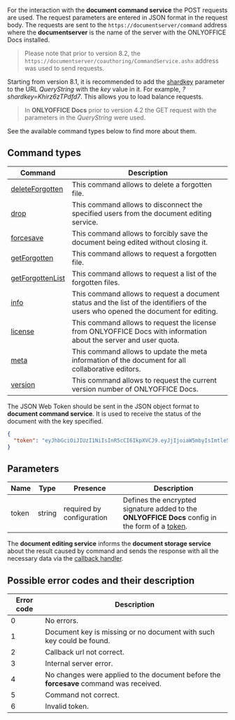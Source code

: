 For the interaction with the **document command service** the POST requests are used. The request parameters are entered in JSON format in the request body. The requests are sent to the `https://documentserver/command` address where the **documentserver** is the name of the server with the ONLYOFFICE Docs installed.

> Please note that prior to version 8.2, the `https://documentserver/coauthoring/CommandService.ashx` address was used to send requests.

Starting from version 8.1, it is recommended to add the [shardkey](../../Get%20Started/How%20It%20Works/index.md#shard-key) parameter to the URL *QueryString* with the *key* value in it. For example, *?shardkey=Khirz6zTPdfd7*. This allows you to load balance requests.

> In **ONLYOFFICE Docs** prior to version 4.2 the GET request with the parameters in the *QueryString* were used.

See the available command types below to find more about them.

## Command types

| Command                                       | Description                                                                                                                        |
| --------------------------------------------- | ---------------------------------------------------------------------------------------------------------------------------------- |
| [deleteForgotten](deleteForgotten/index.md)   | This command allows to delete a forgotten file.                                                                                    |
| [drop](drop/index.md)                         | This command allows to disconnect the specified users from the document editing service.                                           |
| [forcesave](forcesave/index.md)               | This command allows to forcibly save the document being edited without closing it.                                                 |
| [getForgotten](getForgotten/index.md)         | This command allows to request a forgotten file.                                                                                   |
| [getForgottenList](getForgottenList/index.md) | This command allows to request a list of the forgotten files.                                                                      |
| [info](info/index.md)                         | This command allows to request a document status and the list of the identifiers of the users who opened the document for editing. |
| [license](license/index.md)                   | This command allows to request the license from ONLYOFFICE Docs with information about the server and user quota.                  |
| [meta](meta/index.md)                         | This command allows to update the meta information of the document for all collaborative editors.                                  |
| [version](version/index.md)                   | This command allows to request the current version number of ONLYOFFICE Docs.                                                      |

The JSON Web Token should be sent in the JSON object format to **document command service**. It is used to receive the status of the document with the key specified.

``` json
{
  "token": "eyJhbGciOiJIUzI1NiIsInR5cCI6IkpXVCJ9.eyJjIjoiaW5mbyIsImtleSI6IktoaXJ6NnpUUGRmZDcifQ.r_6sThjFABsHMNHhkVdHDSz4jwkbXRQNYdvawkBGJgg"
}
```

## Parameters

| Name  | Type   | Presence                  | Description                                                                                                                                                                    |
| ----- | ------ | ------------------------- | ------------------------------------------------------------------------------------------------------------------------------------------------------------------------------ |
| token | string | required by configuration | Defines the encrypted signature added to the **ONLYOFFICE Docs** config in the form of a [token](../../Additional%20API/Signature/Request/Token%20in%20body/index.md#command). |

The **document editing service** informs the **document storage service** about the result caused by command and sends the response with all the necessary data via the [callback handler](../../Usage%20API/Callback%20handler/index.md).

## Possible error codes and their description

| Error code | Description                                                                            |
| ---------- | -------------------------------------------------------------------------------------- |
| 0          | No errors.                                                                             |
| 1          | Document key is missing or no document with such key could be found.                   |
| 2          | Callback url not correct.                                                              |
| 3          | Internal server error.                                                                 |
| 4          | No changes were applied to the document before the **forcesave** command was received. |
| 5          | Command not correct.                                                                   |
| 6          | Invalid token.                                                                         |
